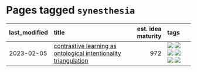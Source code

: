 # Pages tagged `synesthesia`

|last_modified|title|est. idea maturity|tags
|:---|:---|---:|:---|
|2023-02-05|[contrastive learning as ontological intentionality triangulation](../contrastive_learning_as_ontological_intentionality_triangulation.md)|972|[![](https://img.shields.io/badge/tag-meta-2b1421)](../tags/meta.md) [![](https://img.shields.io/badge/tag-philosophy-3b815)](../tags/philosophy.md) [![](https://img.shields.io/badge/tag-semiotics-3b18a)](../tags/semiotics.md) [![](https://img.shields.io/badge/tag-synesthesia-957448)](../tags/synesthesia.md) [![](https://img.shields.io/badge/tag-theory-936135)](../tags/theory.md) [![](https://img.shields.io/badge/tag-wip-fda5ff)](../tags/wip.md)|